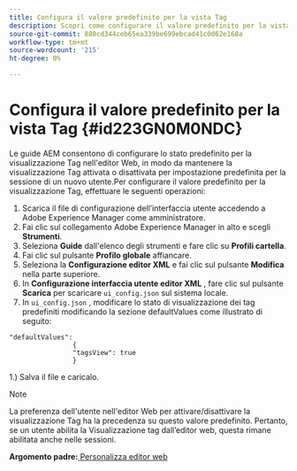 ```yaml
---
title: Configura il valore predefinito per la vista Tag
description: Scopri come configurare il valore predefinito per la vista Tag
source-git-commit: 880cd344ceb65ea339be699ebcad41c0d62e168a
workflow-type: tm+mt
source-wordcount: '215'
ht-degree: 0%

---
```


# Configura il valore predefinito per la vista Tag {#id223GN0M0NDC}

Le guide AEM consentono di configurare lo stato predefinito per la visualizzazione Tag nell&#39;editor Web, in modo da mantenere la visualizzazione Tag attivata o disattivata per impostazione predefinita per la sessione di un nuovo utente.Per configurare il valore predefinito per la visualizzazione Tag, effettuare le seguenti operazioni:

1. Scarica il file di configurazione dell’interfaccia utente accedendo a Adobe Experience Manager come amministratore.
1. Fai clic sul collegamento Adobe Experience Manager in alto e scegli **Strumenti**.
1. Seleziona **Guide** dall&#39;elenco degli strumenti e fare clic su **Profili cartella**.
1. Fai clic sul pulsante **Profilo globale** affiancare.
1. Seleziona la **Configurazione editor XML** e fai clic sul pulsante **Modifica** nella parte superiore.
1. In **Configurazione interfaccia utente editor XML** , fare clic sul pulsante **Scarica** per scaricare `ui_config.json` sul sistema locale.
1. In `ui_config.json` , modificare lo stato di visualizzazione dei tag predefiniti modificando la sezione defaultValues come illustrato di seguito:

```
"defaultValues":
                {
                "tagsView": true
                }
```

1.) Salva il file e caricalo.

>[!NOTE]
>
> La preferenza dell&#39;utente nell&#39;editor Web per attivare/disattivare la visualizzazione Tag ha la precedenza su questo valore predefinito. Pertanto, se un utente abilita la Visualizzazione tag dall’editor web, questa rimane abilitata anche nelle sessioni.

**Argomento padre:**[ Personalizza editor web](conf-web-editor.md)
